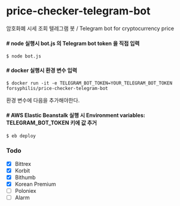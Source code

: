 # price-checker-telegram-bot
암호화폐 시세 조회 텔레그램 봇 / Telegram bot for cryptocurrency price 

#### # node 실행시 bot.js 의 Telegram bot token 을 직접 입력
    $ node bot.js

#### # docker 실행시 환경 변수 입력
    $ docker run -it -e TELEGRAM_BOT_TOKEN=YOUR_TELEGRAM_BOT_TOKEN forsyphilis/price-checker-telegram-bot

환경 변수에 다음을 추가해야한다. 

#### # AWS Elastic Beanstalk 실행 시 Environment variables: TELEGRAM_BOT_TOKEN 키에 값 추거
    $ eb deploy
    


### Todo
- [x] Bittrex
- [x] Korbit
- [x] Bithumb
- [x] Korean Premium
- [ ] Poloniex
- [ ] Alarm
